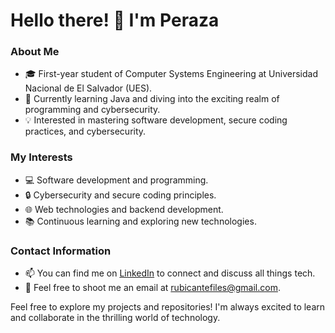 # Hello there! 👋 I'm Peraza

### About Me
- 🎓 First-year student of Computer Systems Engineering at Universidad Nacional de El Salvador (UES).
- 🌱 Currently learning Java and diving into the exciting realm of programming and cybersecurity.
- 💡 Interested in mastering software development, secure coding practices, and cybersecurity.

### My Interests
- 💻 Software development and programming.
- 🔒 Cybersecurity and secure coding principles.
- 🌐 Web technologies and backend development.
- 📚 Continuous learning and exploring new technologies.

### Contact Information
- 📫 You can find me on [LinkedIn](http://www.linkedin.com/in/miguel-peraza-3a355128a) to connect and discuss all things tech.
- 📧 Feel free to shoot me an email at [rubicantefiles@gmail.com](mailto:rubicantefiles@gmail.com).

Feel free to explore my projects and repositories! I'm always excited to learn and collaborate in the thrilling world of technology.
